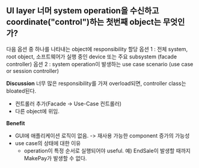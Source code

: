 ## UI layer 너머 system operation을 수신하고 coordinate("control")하는 첫번째 object는 무엇인가?

다음 옵션 중 하나를 나타내는 object에 responsibility 할당
옵션 1 : 전체 system, root object, 소프트웨어가 실행 중인 device 또는 주요 subsystem (facade controller)
옵션 2 : system operation이 발생하는 use case scenario (use case or session controller)

**Discussion**
너무 많은 responsibility를 가져 overload되면, controller class는 bloated된다.
- 컨트롤러 추가(Facade -> Use-Case 컨트롤러)
- 다른 object에 위임.

**Benefit**
- GUI에 애플리케이션 로직이 없음. -> 재사용 가능한 component 증가의 가능성
- use case의 상태에 대한 이유
	- operation이 특정 순서로 실행되어야 useful.
	예) EndSale이 발생할 때까지 MakePay가 발생할 수 없다.


